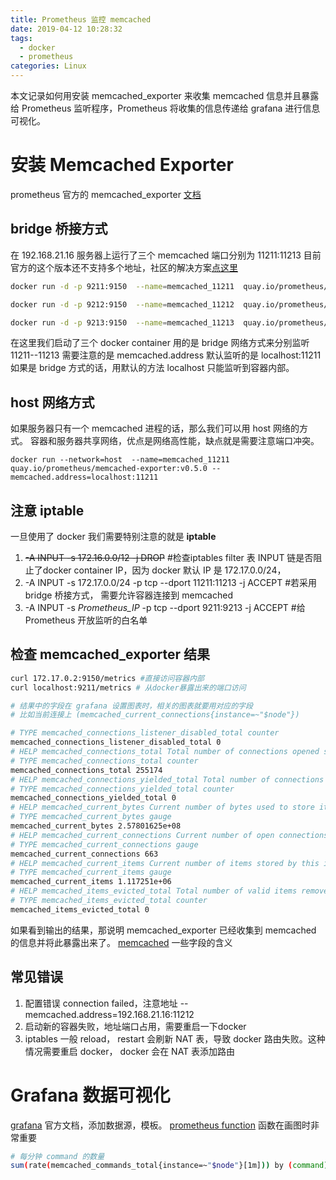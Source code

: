 ```yaml
---
title: Prometheus 监控 memcached
date: 2019-04-12 10:28:32
tags:
  - docker
  - prometheus
categories: Linux
---
```

本文记录如何用安装 memcached_exporter 来收集 memcached 信息并且暴露给 Prometheus 监听程序，Prometheus 将收集的信息传递给 grafana 进行信息可视化。
<!--more-->
# 安装 Memcached Exporter
prometheus 官方的 memcached_exporter [文档](https://github.com/prometheus/memcached_exporter)  
## bridge 桥接方式
在 192.168.21.16 服务器上运行了三个 memcached 端口分别为 11211:11213 目前官方的这个版本还不支持多个地址，社区的解决方案[点这里](https://github.com/prometheus/memcached_exporter/issues/48)
```bash
docker run -d -p 9211:9150  --name=memcached_11211  quay.io/prometheus/memcached-exporter:v0.5.0 --memcached.address=192.168.21.16:11211

docker run -d -p 9212:9150  --name=memcached_11212  quay.io/prometheus/memcached-exporter:v0.5.0 --memcached.address=192.168.21.16:11212

docker run -d -p 9213:9150  --name=memcached_11213  quay.io/prometheus/memcached-exporter:v0.5.0 --memcached.address=192.168.21.16:11213
```
在这里我们启动了三个 docker container 用的是 bridge 网络方式来分别监听 11211--11213 需要注意的是 memcached.address 默认监听的是 localhost:11211 如果是 bridge 方式的话，用默认的方法 localhost 只能监听到容器内部。  
## host 网络方式
如果服务器只有一个 memcached 进程的话，那么我们可以用 host 网络的方式。 容器和服务器共享网络，优点是网络高性能，缺点就是需要注意端口冲突。
```
docker run --network=host  --name=memcached_11211  quay.io/prometheus/memcached-exporter:v0.5.0 --memcached.address=localhost:11211
```
##  注意 iptable
一旦使用了 docker 我们需要特别注意的就是 **iptable** 
1. ~~-A INPUT -s 172.16.0.0/12 -j DROP~~  #检查iptables filter 表 INPUT 链是否阻止了docker container IP，因为 docker 默认 IP 是 172.17.0.0/24，
2. -A INPUT -s 172.17.0.0/24 -p tcp --dport 11211:11213 -j ACCEPT  #若采用 bridge 桥接方式， 需要允许容器连接到 memcached
3. -A INPUT -s *Prometheus_IP* -p tcp --dport 9211:9213 -j ACCEPT  #给 Prometheus 开放监听的白名单  

## 检查 memcached_exporter 结果
```bash
curl 172.17.0.2:9150/metrics #直接访问容器内部
curl localhost:9211/metrics # 从docker暴露出来的端口访问

# 结果中的字段在 grafana 设置图表时，相关的图表就要用对应的字段
# 比如当前连接上 (memcached_current_connections{instance=~"$node"}) 

# TYPE memcached_connections_listener_disabled_total counter
memcached_connections_listener_disabled_total 0
# HELP memcached_connections_total Total number of connections opened since the server started running.
# TYPE memcached_connections_total counter
memcached_connections_total 255174
# HELP memcached_connections_yielded_total Total number of connections yielded running due to hitting the memcached's -R limit.
# TYPE memcached_connections_yielded_total counter
memcached_connections_yielded_total 0
# HELP memcached_current_bytes Current number of bytes used to store items.
# TYPE memcached_current_bytes gauge
memcached_current_bytes 2.57801625e+08
# HELP memcached_current_connections Current number of open connections.
# TYPE memcached_current_connections gauge
memcached_current_connections 663
# HELP memcached_current_items Current number of items stored by this instance.
# TYPE memcached_current_items gauge
memcached_current_items 1.117251e+06
# HELP memcached_items_evicted_total Total number of valid items removed from cache to free memory for new items.
# TYPE memcached_items_evicted_total counter
memcached_items_evicted_total 0
```

如果看到输出的结果，那说明 memcached_exporter 已经收集到 memcached 的信息并将此暴露出来了。
[memcached](http://www.runoob.com/memcached/memcached-stats.html) 一些字段的含义
## 常见错误
1. 配置错误 connection failed，注意地址 --memcached.address=192.168.21.16:11212 
2. 启动新的容器失败，地址端口占用，需要重启一下docker
3. iptables 一般 reload， restart 会刷新 NAT 表，导致 docker 路由失败。这种情况需要重启 docker， docker 会在 NAT 表添加路由

# Grafana 数据可视化
[grafana](https://grafana.com/docs/v3.1/datasources/prometheus/)  官方文档，添加数据源，模板。
[prometheus function](https://prometheus.io/docs/prometheus/latest/querying/functions/) 函数在画图时非常重要  
```bash
# 每分钟 command 的数量  
sum(rate(memcached_commands_total{instance=~"$node"}[1m])) by (command)
```